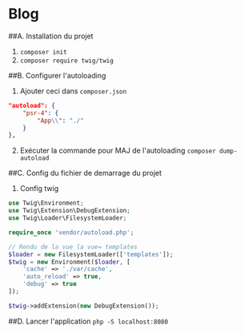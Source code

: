 # Blog

##A. Installation du projet
1. `composer init`
2. `composer require twig/twig`

##B. Configurer l'autoloading
1. Ajouter ceci dans `composer.json`
`````json
"autoload": {
    "psr-4": {
        "App\\": "./"
    }
},
`````

2. Exécuter la commande pour MAJ de l'autoloading
``composer dump-autoload``

##C. Config du fichier de demarrage du projet
1. Config twig
````php
use Twig\Environment;
use Twig\Extension\DebugExtension;
use Twig\Loader\FilesystemLoader;

require_once 'vendor/autoload.php';

// Rendu de la vue la vue= templates
$loader = new FilesystemLoader(['templates']);
$twig = new Environment($loader, [
	'cache' => './var/cache',
	'auto_reload' => true,
	'debug' => true
]);

$twig->addExtension(new DebugExtension());

````

##D. Lancer l'application
```php -S localhost:8080```
